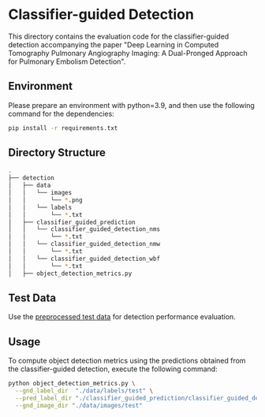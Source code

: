 # Classifier-guided Detection
This directory contains the evaluation code for the classifier-guided detection accompanying the paper "Deep Learning in Computed Tomography Pulmonary Angiography Imaging: A Dual-Pronged Approach for Pulmonary Embolism Detection". 

## Environment
Please prepare an environment with python=3.9, and then use the following command for the dependencies:

```bash
pip install -r requirements.txt
```

## Directory Structure
```bash
.
├── detection
│   ├── data
│   │   └── images
│   │       └── *.png
│   │   └── labels
│   │       └── *.txt
│   ├── classifier_guided_prediction
│   │   └── classifier_guided_detection_nms
│   │       └── *.txt
│   │   └── classifier_guided_detection_nmw
│   │       └── *.txt
│   │   └── classifier_guided_detection_wbf
│   │       └── *.txt
│   ├── object_detection_metrics.py
```

## Test Data
Use the [preprocessed test data](https://drive.google.com/drive/folders/1D6Tnq2aShjFeA9l1kvWzYV30fTY0-51D?usp=drive_link) for detection performance evaluation.


## Usage
To compute object detection metrics using the predictions obtained from the classifier-guided detection, execute the following command:
```bash
python object_detection_metrics.py \
  --gnd_label_dir  "./data/labels/test" \
  --pred_label_dir "./classifier_guided_prediction/classifier_guided_detection_wbf" \
  --gnd_image_dir "./data/images/test" 
```
